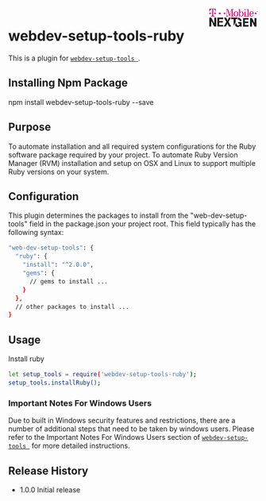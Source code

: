 <img align="right" src="./documentation/images/T-Mobile-NextGen-Magenta-Tiny.png" alt="...">

webdev-setup-tools-ruby
=======================

This is a plugin for [`webdev-setup-tools `](https://github.com/tmo-ng/webdev-setup-tools).

## Installing Npm Package

  npm install webdev-setup-tools-ruby --save

## Purpose
To automate installation and all required system configurations for the Ruby software package required by your project. To automate
Ruby Version Manager (RVM) installation and setup on OSX and Linux to support multiple Ruby versions on your system.

## Configuration

This plugin determines the packages to install from the "web-dev-setup-tools" field in the package.json your project root.
This field typically has the following syntax:


```sh
"web-dev-setup-tools": {
  "ruby": {
    "install": "^2.0.0",
    "gems": {
      // gems to install ...
    }
  },
  // other packages to install ...
}
```
## Usage

  Install ruby
  ```sh
  let setup_tools = require('webdev-setup-tools-ruby');
  setup_tools.installRuby();
  ```








### Important Notes For Windows Users
Due to built in Windows security features and restrictions, there are a number of additional steps that need to be taken by windows users.
Please refer to the Important Notes For Windows Users section of [`webdev-setup-tools `](https://github.com/tmo-ng/webdev-setup-tools#readme) for more detailed instructions.

## Release History

* 1.0.0 Initial release